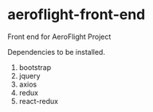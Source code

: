# aeroflight-front-end
Front end for AeroFlight Project

Dependencies to be installed.
1. bootstrap
2. jquery
3. axios
4. redux
5. react-redux

